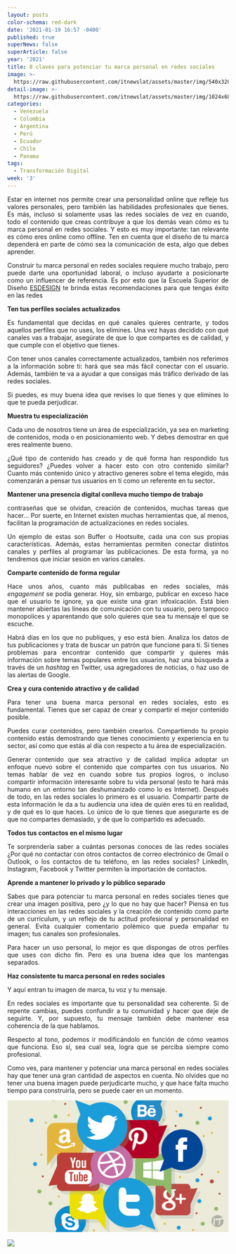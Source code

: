 ```yaml
---
layout: posts
color-schema: red-dark
date: '2021-01-19 16:57 -0400'
published: true
superNews: false
superArticle: false
year: '2021'
title: 8 claves para potenciar tu marca personal en redes sociales
image: >-
  https://raw.githubusercontent.com/itnewslat/assets/master/img/540x320/RedesSociales-p.jpg
detail-image: >-
  https://raw.githubusercontent.com/itnewslat/assets/master/img/1024x680/RedesSociales-g.jpg
categories:
  - Venezuela
  - Colombia
  - Argentina
  - Perú
  - Ecuador
  - Chile
  - Panama
tags:
  - Transformación Digital
week: '3'
---
```

<p style="text-align: justify;">Estar en internet nos permite crear una personalidad online que refleje tus valores personales, pero también las habilidades profesionales que tienes. Es más, incluso si solamente usas las redes sociales de vez en cuando, todo el contenido que creas contribuye a que los demás vean cómo es tu marca personal en redes sociales. Y esto es muy importante: tan relevante es cómo eres online como offline. Ten en cuenta que el diseño de tu marca dependerá en parte de cómo sea la comunicación de esta, algo que debes aprender.</p>
<p style="text-align: justify;">Construir tu marca personal en redes sociales requiere mucho trabajo, pero puede darte una oportunidad laboral, o incluso ayudarte a posicionarte como un influencer de referencia. Es por esto que la Escuela Superior de Diseño <a href="https://www.esdesignbarcelona.com/int?utm_medium=affiliates&amp;utm_source=highresults&amp;utm_campaign=I90700M0021&amp;utm_term=conversion&amp;utm_content=generica&amp;var=no&amp;c=I90700M0021">ESDESIGN</a> te brinda estas recomendaciones para que tengas éxito en las redes</p>
<p style="text-align: justify;"><strong>Ten tus perfiles sociales actualizados</strong></p>
<p style="text-align: justify;">Es fundamental que decidas en qué canales quieres centrarte, y todos aquellos perfiles que no uses, los elimines. Una vez hayas decidido con qué canales vas a trabajar, asegúrate de que lo que compartes es de calidad, y que cumple con el objetivo que tienes.</p>
<p style="text-align: justify;">Con tener unos canales correctamente actualizados, también nos referimos a la información sobre ti: hará que sea más fácil conectar con el usuario. Además, también te va a ayudar a que consigas más tráfico derivado de las redes sociales.</p>
<p style="text-align: justify;">Si puedes, es muy buena idea que revises lo que tienes y que elimines lo que te pueda perjudicar.</p>
<p style="text-align: justify;"><strong>Muestra tu especialización</strong></p>
<p style="text-align: justify;">Cada uno de nosotros tiene un<strong> </strong>área de especialización, ya sea en marketing de contenidos, moda o en posicionamiento web. Y debes demostrar en qué eres realmente bueno.</p>
<p style="text-align: justify;">¿Qué tipo de contenido has creado y de qué forma han respondido tus seguidores? ¿Puedes volver a hacer esto con otro contenido similar? Cuanto más contenido único y atractivo generes sobre el tema elegido, más comenzarán a pensar tus usuarios en ti como un referente en tu sector<strong>.</strong></p>
<p style="text-align: justify;"><strong>Mantener una presencia digital conlleva mucho tiempo de trabajo</strong></p>
<p style="text-align: justify;">contraseñas que se olvidan, creación de contenidos, muchas tareas que hacer… Por suerte, en Internet existen muchas herramientas que, al menos, facilitan la programación de actualizaciones en redes sociales.</p>
<p style="text-align: justify;">Un ejemplo de estas son Buffer o Hootsuite, cada una con sus propias características. Además, estas herramientas permiten conectar distintos canales y perfiles al programar las publicaciones. De esta forma, ya no tendremos que iniciar sesión en varios canales.</p>
<p style="text-align: justify;"><strong>Comparte contenido de forma regular</strong></p>
<p style="text-align: justify;">Hace unos años, cuanto más publicabas en redes sociales, más <em>engagement</em> se podía generar. Hoy, sin embargo, publicar en exceso hace que el usuario te ignore, ya que existe una gran infoxicación. Está bien mantener abiertas las líneas de comunicación con tu usuario, pero tampoco monopolices y aparentando que solo quieres que sea tu mensaje el que se escuche.</p>
<p style="text-align: justify;">Habrá días en los que no publiques, y eso está bien. Analiza los datos de tus publicaciones y trata de buscar un patrón que funcione para ti. Si tienes problemas para encontrar contenido que compartir y quieres más información sobre temas populares entre los usuarios, haz una búsqueda a través de un <em>hashtag</em> en Twitter, usa agregadores de noticias, o haz uso de las alertas de Google.</p>
<p style="text-align: justify;"><strong>Crea y cura contenido atractivo y de calidad</strong></p>
<p style="text-align: justify;">Para tener una buena marca personal en redes sociales, esto es fundamental. Tienes que ser capaz de crear y compartir el mejor contenido posible.</p>
<p style="text-align: justify;">Puedes curar contenidos, pero también crearlos. Compartiendo tu propio contenido estás demostrando que tienes conocimiento y experiencia en tu sector, así como que estás al día con respecto a tu área de especialización.</p>
<p style="text-align: justify;">Generar contenido que sea atractivo y de calidad implica adoptar un enfoque nuevo sobre el contenido que compartes con tus usuarios. No temas hablar de vez en cuando sobre tus propios logros, o incluso compartir información interesante sobre tu vida personal (esto te hará más humano en un entorno tan deshumanizado como lo es Internet). Después de todo, en las redes sociales lo primero es el usuario. Compartir parte de esta información le da a tu audiencia una idea de quién eres tú en realidad, y de qué es lo que haces. Lo único de lo que tienes que asegurarte es de que no compartes demasiado, y de que lo compartido es adecuado.</p>
<p style="text-align: justify;"><strong>Todos tus contactos en el mismo lugar</strong></p>
<p style="text-align: justify;">Te sorprendería saber a cuántas personas conoces de las redes sociales ¿Por qué no contactar con otros contactos de correo electrónico de Gmail o Outlook, o los contactos de tu teléfono, en las redes sociales? LinkedIn, Instagram, Facebook y Twitter permiten la importación de contactos.</p>
<p style="text-align: justify;"><strong>Aprende a mantener lo privado y lo público separado</strong></p>
<p style="text-align: justify;">Sabes que para potenciar tu marca personal en redes sociales tienes que crear una imagen positiva, pero ¿y lo que no hay que hacer? Piensa en tus interacciones en las redes sociales y la creación de contenido como parte de un currículum, y un reflejo de tu actitud profesional y personalidad en general. Evita cualquier comentario polémico que pueda empañar tu imagen; tus canales son profesionales.</p>
<p style="text-align: justify;">Para hacer un uso personal, lo mejor es que dispongas de otros perfiles que uses con dicho fin. Pero es una buena idea que los mantengas separados.</p>
<p style="text-align: justify;"><strong>Haz consistente tu marca personal en redes sociales</strong></p>
<p style="text-align: justify;">Y aquí entran tu imagen de marca, tu voz y tu mensaje.</p>
<p style="text-align: justify;">En redes sociales es importante que tu personalidad sea coherente. Si de repente cambias, puedes confundir a tu comunidad y hacer que deje de seguirte. Y, por supuesto, tu mensaje también debe mantener esa coherencia de la que hablamos.</p>
<p style="text-align: justify;">Respecto al tono, podemos ir modificándolo en función de cómo veamos que funciona. Eso sí, sea cual sea, logra que se perciba siempre como profesional.</p>
<p style="text-align: justify;">Como ves, para mantener y potenciar una marca personal en redes sociales hay que tener una gran cantidad de aspectos en cuenta. No olvides que no tener una buena imagen puede perjudicarte mucho, y que hace falta mucho tiempo para construirla, pero se puede caer en un momento.</p>

![](https://raw.githubusercontent.com/itnewslat/assets/master/img/540x320/RedesSociales-p.jpg)


<img src="https://tracker.metricool.com/c3po.jpg?hash=56f88a41e39ab42c063cc51676587a04"/>